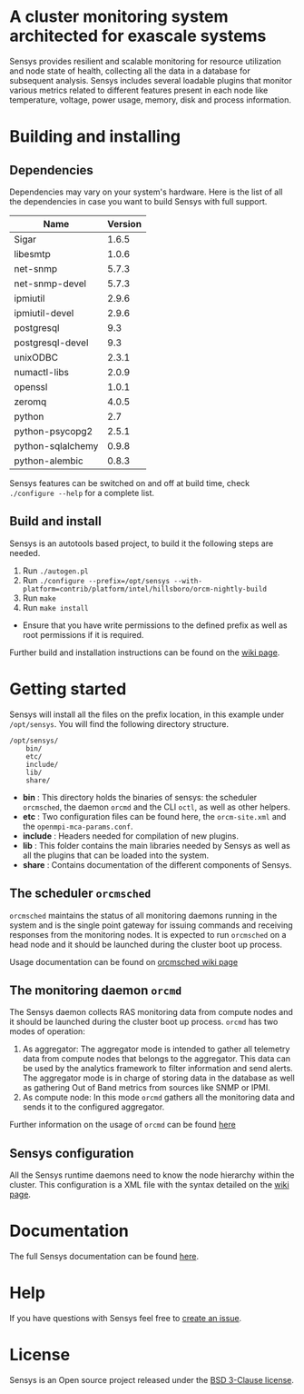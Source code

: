 <!--

Copyright (c) 2013-2017 Intel Corporation. All rights reserved

$COPYRIGHT$

Additional copyrights may follow

$HEADER$

===========================================================================
-->

# A cluster monitoring system architected for exascale systems

Sensys provides resilient and scalable monitoring for resource utilization and node state of health, collecting all the data in a database for subsequent analysis. Sensys includes several loadable plugins that monitor various metrics related to different features present in each node like temperature, voltage, power usage, memory, disk and process information.

# Building and installing

## Dependencies

Dependencies may vary on your system's hardware. Here is the list of all the dependencies in case you want to build Sensys with full support.

Name | Version
-----|--------
Sigar | 1.6.5
libesmtp | 1.0.6
net-snmp | 5.7.3
net-snmp-devel | 5.7.3
ipmiutil | 2.9.6
ipmiutil-devel | 2.9.6
postgresql | 9.3
postgresql-devel | 9.3
unixODBC | 2.3.1
numactl-libs | 2.0.9
openssl | 1.0.1
zeromq | 4.0.5
python | 2.7
python-psycopg2 | 2.5.1
python-sqlalchemy | 0.9.8
python-alembic | 0.8.3

Sensys features can be switched on and off at build time, check `./configure --help` for a complete list.

## Build and install

Sensys is an autotools based project, to build it the following steps are needed.

1. Run ```./autogen.pl```
2. Run ```./configure --prefix=/opt/sensys --with-platform=contrib/platform/intel/hillsboro/orcm-nightly-build```
3. Run ```make```
4. Run ```make install```
  - Ensure that you have write permissions to the defined prefix as well as root permissions if it is required.

Further build and installation instructions can be found on the [wiki page](https://github.com/intel-ctrlsys/sensys/wiki/2.1-Sensys-Build-and-Installation).

# Getting started

Sensys will install all the files on the prefix location, in this example under ```/opt/sensys```. You will find the following directory structure.

```
/opt/sensys/
    bin/
    etc/
    include/
    lib/
    share/
```

- **bin** : This directory holds the binaries of sensys: the scheduler ```orcmsched```, the daemon ```orcmd``` and the CLI ```octl```, as well as other helpers.
- **etc** : Two configuration files can be found here, the ```orcm-site.xml``` and the ```openmpi-mca-params.conf```.
- **include** : Headers needed for compilation of new plugins.
- **lib** : This folder contains the main libraries needed by Sensys as well as all the plugins that can be loaded into the system.
- **share** : Contains documentation of the different components of Sensys.

## The scheduler ```orcmsched```

```orcmsched``` maintains the status of all monitoring daemons running in the system and is the single point gateway for issuing commands and receiving responses from the monitoring nodes. It is expected to run ```orcmsched``` on a head node and it should be launched during the cluster boot up process.

Usage documentation can be found on [orcmsched wiki page](https://github.com/intel-ctrlsys/sensys/wiki/3.3-orcmsched)

## The monitoring daemon ```orcmd```

The Sensys daemon collects RAS monitoring data from compute nodes and it should be launched during the cluster boot up process. ```orcmd``` has two modes of operation:

1. As aggregator: The aggregator mode is intended to gather all telemetry data from compute nodes that belongs to the aggregator. This data can be used by the analytics framework to filter information and send alerts. The aggregator mode is in charge of storing data in the database as well as gathering Out of Band metrics from sources like SNMP or IPMI.
1. As compute node: In this mode ```orcmd``` gathers all the monitoring data and sends it to the configured aggregator.

Further information on the usage of ```orcmd``` can be found [here](https://github.com/intel-ctrlsys/sensys/wiki/3.2-orcmd)

## Sensys configuration

All the Sensys runtime daemons need to know the node hierarchy within the cluster. This configuration is a XML file with the syntax detailed on the [wiki page](https://github.com/intel-ctrlsys/sensys/wiki/3.4-Sensys-CFGI-User-Guide).

# Documentation
The full Sensys documentation can be found [here](https://github.com/intel-ctrlsys/sensys/wiki).

# Help
If you have questions with Sensys feel free to [create an issue](https://github.com/intel-ctrlsys/sensys/issues/new).

# License
Sensys is an Open source project released under the [BSD 3-Clause license](LICENSE).

